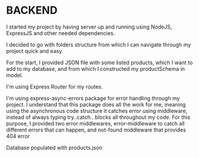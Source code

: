 # BACKEND

I started my project by having server up and running using NodeJS, ExpressJS and other needed dependencies.

I decided to go with folders structure from which I can navigate through my project quick and easy.

For the start, I provided JSON file with some listed products, which I want to add to my database, and from which I constructed my productSchema in model.

I'm using Express Router for my routes.

I'm using express-async-errors package for error handling through my project. I understand that this package does all the work for me, meaning using the asynchronous
code structure it catches error using middleware, instead of always typing try..catch.. blocks all throughout my code. For this purpose, I provided two error middlewares,
error-middleware to catch all different errors that can happen, and not-found middleware that provides 404 error

Database populated with products.json
